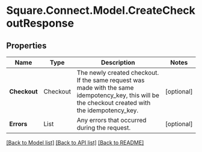 # Square.Connect.Model.CreateCheckoutResponse
## Properties

Name | Type | Description | Notes
------------ | ------------- | ------------- | -------------
**Checkout** | Checkout | The newly created checkout. If the same request was made with the same idempotency_key, this will be the checkout created with the idempotency_key. | [optional] 
**Errors** | List<Error> | Any errors that occurred during the request. | [optional] 



[[Back to Model list]](../README.md#documentation-for-models) [[Back to API list]](../README.md#documentation-for-api-endpoints) [[Back to README]](../README.md)

